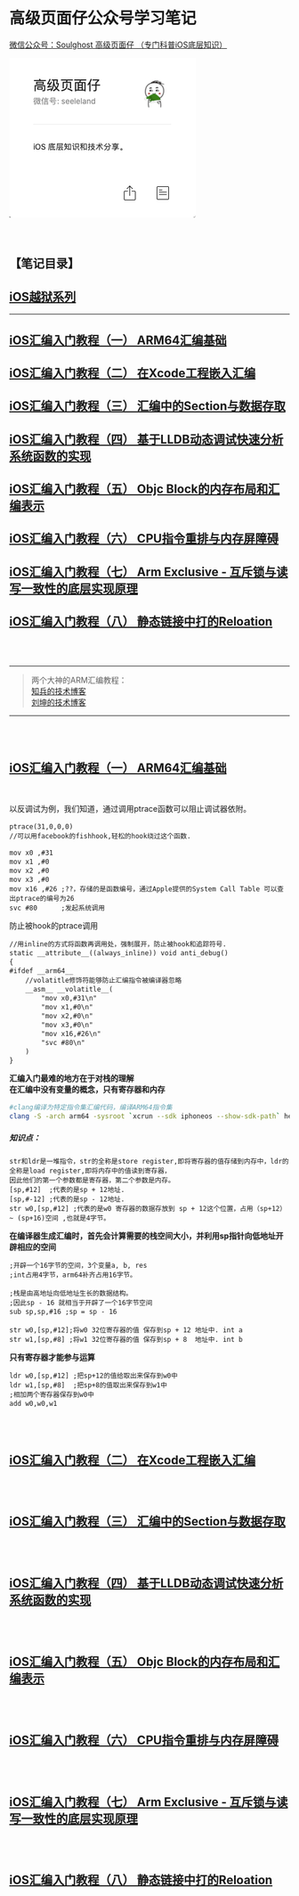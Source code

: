 # 高级页面仔公众号学习笔记

[微信公众号：Soulghost 高级页面仔 （专门科普iOS底层知识）](https://mp.weixin.qq.com/mp/profile_ext?action=home&__biz=MzU2NjU5NzMwNA==&scene=124#wechat_redirect)  
  
![avatar](.asserts/1.png)  
 </br> 
 </br> 

## 【笔记目录】

## [iOS越狱系列](/Jailbreak/readme.md)  
-----------------------------------------------------------

## [iOS汇编入门教程（一） ARM64汇编基础](#anchoraa)  
## [iOS汇编入门教程（二） 在Xcode工程嵌入汇编](#anchoraaa)  
## [iOS汇编入门教程（三） 汇编中的Section与数据存取](#anchoraaaa)  
## [iOS汇编入门教程（四） 基于LLDB动态调试快速分析系统函数的实现](#anchoraaaaa)  
## [iOS汇编入门教程（五） Objc Block的内存布局和汇编表示](#anchoraaaaaa)  
## [iOS汇编入门教程（六） CPU指令重排与内存屏障碍](#anchoraaaaaaa)  
## [iOS汇编入门教程（七） Arm Exclusive - 互斥锁与读写一致性的底层实现原理](#anchoraaaaaaaa)  
## [iOS汇编入门教程（八） 静态链接中打的Reloation](#anchoraaaaaaaaa)  


<br/>  
<br/>

--------------------------------------------------------------------------------------------------
> 两个大神的ARM汇编教程：  
> [知兵的技术博客](https://zhuanlan.zhihu.com/p/31168191)  
> [刘坤的技术博客](https://blog.cnbluebox.com/blog/2017/07/24/arm64-start/)  
>
--------------------------------------------------------------------------------------------------  
<br/>
<br/>

<span id = "anchoraa"> </span>
<span id = "iOS"> </span>

## [iOS汇编入门教程（一） ARM64汇编基础](https://mp.weixin.qq.com/s/tbOfzoiUIoRueSRIboI2zw)
<br/>

以反调试为例，我们知道，通过调用ptrace函数可以阻止调试器依附。  
```objc
ptrace(31,0,0,0)
//可以用facebook的fishhook,轻松的hook绕过这个函数.
```
```armasm
mov x0 ,#31
mov x1 ,#0
mov x2 ,#0
mov x3 ,#0
mov x16 ,#26 ;??，存储的是函数编号，通过Apple提供的System Call Table 可以查出ptrace的编号为26
svc #80      ;发起系统调用
```
防止被hook的ptrace调用  
```objc
//用inline的方式将函数再调用处，强制展开，防止被hook和追踪符号.
static __attribute__((always_inline)) void anti_debug()
{
#ifdef __arm64__
    //volatitle修饰符能够防止汇编指令被编译器忽略
    __asm__ __volatitle__(
        "mov x0,#31\n"
        "mov x1,#0\n"
        "mov x2,#0\n"
        "mov x3,#0\n"
        "mov x16,#26\n"
        "svc #80\n"
    )
}
```
**汇编入门最难的地方在于对栈的理解**  
**在汇编中没有变量的概念，只有寄存器和内存**  

```bash
#clang编译为特定指令集汇编代码，编译ARM64指令集
clang -S -arch arm64 -sysroot `xcrun --sdk iphoneos --show-sdk-path` hello.c
```  
##### 知识点：
```
str和ldr是一堆指令，str的全称是store register,即将寄存器的值存储到内存中，ldr的全称是load register,即将内存中的值读到寄存器，
因此他们的第一个参数都是寄存器，第二个参数是内存。
[sp,#12]  ;代表的是sp + 12地址.
[sp,#-12] ;代表的是sp - 12地址.
str w0,[sp,#12] ;代表的是w0 寄存器的数据存放到 sp + 12这个位置，占用（sp+12） ~ (sp+16)空间 ,也就是4字节。
```
**在编译器生成汇编时，首先会计算需要的栈空间大小，并利用sp指针向低地址开辟相应的空间**  
```armasm
;开辟一个16字节的空间，3个变量a, b, res 
;int占用4字节，arm64补齐占用16字节。

;栈是由高地址向低地址生长的数据结构。
;因此sp - 16 就相当于开辟了一个16字节空间
sub sp,sp,#16 ;sp = sp - 16

str w0,[sp,#12];将w0 32位寄存器的值 保存到sp + 12 地址中. int a
str w1,[sp,#8] ;将w1 32位寄存器的值 保存到sp + 8  地址中. int b
```
**只有寄存器才能参与运算**  
```armasm
ldr w0,[sp,#12] ;把sp+12的值给取出来保存到w0中
ldr w1,[sp,#8]  ;把sp+8的值取出来保存到w1中
;相加两个寄存器保存到w0中
add w0,w0,w1
```
<br/>
<br/>

<span id = "anchoraaa"> </span>

## [iOS汇编入门教程（二） 在Xcode工程嵌入汇编](https://mp.weixin.qq.com/s/tbOfzoiUIoRueSRIboI2zw)  
<br/>
<br/>

<span id = "anchoraaaa"> </span>

## [iOS汇编入门教程（三） 汇编中的Section与数据存取](https://mp.weixin.qq.com/s/tbOfzoiUIoRueSRIboI2zw)  
<br/>
<br/>

<span id = "anchoraaaaa"> </span>

## [iOS汇编入门教程（四） 基于LLDB动态调试快速分析系统函数的实现](https://mp.weixin.qq.com/s/tbOfzoiUIoRueSRIboI2zw)  
<br/>
<br/>

<span id = "anchoraaaaaa"> </span>

## [iOS汇编入门教程（五） Objc Block的内存布局和汇编表示](https://mp.weixin.qq.com/s/tbOfzoiUIoRueSRIboI2zw)  
<br/>
<br/>

<span id = "anchoraaaaaaa"> </span>

## [iOS汇编入门教程（六） CPU指令重排与内存屏障碍](https://mp.weixin.qq.com/s/tbOfzoiUIoRueSRIboI2zw)  
<br/>
<br/>

<span id = "anchoraaaaaaaa"> </span>

## [iOS汇编入门教程（七） Arm Exclusive - 互斥锁与读写一致性的底层实现原理](https://mp.weixin.qq.com/s/tbOfzoiUIoRueSRIboI2zw)  
<br/>
<br/>

<span id = "anchoraaaaaaaaa"> </span>

## [iOS汇编入门教程（八） 静态链接中打的Reloation](https://mp.weixin.qq.com/s/tbOfzoiUIoRueSRIboI2zw)  
<br/>
<br/>
